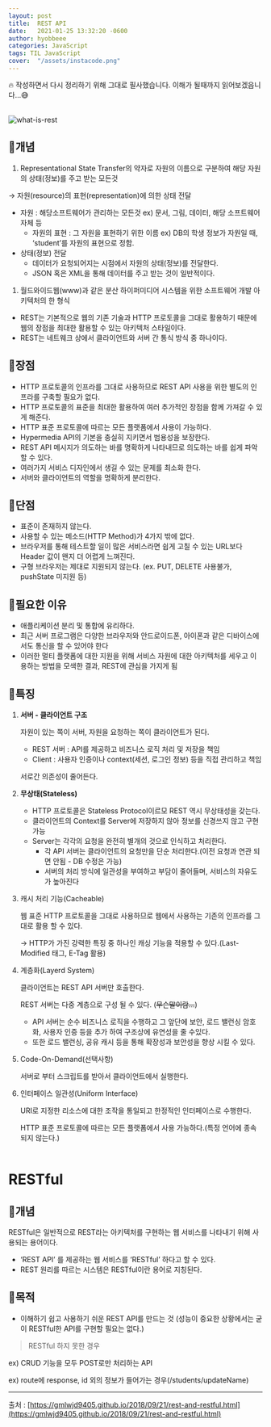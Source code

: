 ```yaml
---
layout: post
title:  REST API
date:   2021-01-25 13:32:20 -0600
author: hyobbeee
categories: JavaScript
tags: TIL JavaScript
cover:  "/assets/instacode.png"
---
```

<aside>
🔥 작성하면서 다시 정리하기 위해 그대로 필사했습니다. 이해가 될때까지 읽어보겠읍니다...😅
</aside>
<br>

![what-is-rest](https://user-images.githubusercontent.com/99409757/216071838-1b3a30a8-bb0a-41fc-bf03-2693f7ab4339.png)

## 📍개념

1. Representational State Transfer의 약자로 자원의 이름으로 구분하여 해당 자원의 상태(정보)를 주고 받는 모든것

→ 자원(resource)의 표현(representation)에 의한 상태 전달

- 자원 : 해당소프트웨어가 관리하는 모든것 ex) 문서, 그림, 데이터, 해당 소프트웨어 자체 등
    - 자원의 표현 : 그 자원을 표현하기 위한 이름 ex) DB의 학생 정보가 자원일 때, ‘student’를 자원의 표현으로 정함.
- 상태(정보) 전달
    - 데이터가 요청되어지는 시점에서 자원의 상태(정보)를 전달한다.
    - JSON 혹은 XML을 통해 데이터를 주고 받는 것이 일반적이다.
1. 월드와이드웹(www)과 같은 분산 하이퍼미디어 시스템을 위한 소프트웨어 개발 아키텍처의 한 형식
- REST는 기본적으로 웹의 기존 기술과 HTTP 프로토콜을 그대로 활용하기 때문에 웹의 장점을 최대한 활용할 수 있는 아키텍처 스타일이다.
- REST는 네트웨크 상에서 클라이언트와 서버 간 통식 방식 중 하나이다.

## 🔹장점

- HTTP 프로토콜의 인프라를 그대로 사용하므로 REST API 사용을 위한 별도의 인프라를 구축할 필요가 없다.
- HTTP 프로토콜의 표준을 최대한 활용하여 여러 추가적인 장점을 함께 가져갈 수 있게 해준다.
- HTTP 표준 프로토콜에 따르는 모든 플랫폼에서 사용이 가능하다.
- Hypermedia API의 기본을 충실히 지키면서 범용성을 보장한다.
- REST API 메시지가 의도하는 바를 명확하게 나타내므로 의도하는 바를 쉽게 파악 할 수 있다.
- 여러가지 서비스 디자인에서 생길 수 있는 문제를 최소화 한다.
- 서버와 클라이언트의 역할을 명확하게 분리한다.

## 🔸단점

- 표준이 존재하지 않는다.
- 사용할 수 있는 메소드(HTTP Method)가 4가지 밖에 없다.
- 브라우저를 통해 테스트할 일이 많은 서비스라면 쉽게 고칠 수 있는 URL보다 Header 값이 왠지 더 어렵게 느껴진다.
- 구형 브라우저는 제대로 지원되지 않는다. (ex. PUT, DELETE 사용불가, pushState 미지원 등)

## 📍필요한 이유

- 애플리케이션 분리 및 통합에 유리하다.
- 최근 서버 프로그램은 다양한 브라우저와 안드로이드폰, 아이폰과 같은 디바이스에서도 통신을 할 수 있어야 한다
- 이러한 멀티 플랫폼에 대한 지원을 위해 서비스 자원에 대한 아키텍처를 세우고 이용하는 방법을 모색한 결과, REST에 관심을 가지게 됨

## 📍특징

1. **서버 - 클라이언트 구조**
    
    자원이 있는 쪽이 서버, 자원을 요청하는 쪽이 클라이언트가 된다.
    
    - REST 서버 : API를 제공하고 비즈니스 로직 처리 및 저장을 책임
    - Client : 사용자 인증이나 context(세션, 로그인 정보) 등을 직접 관리하고 책임
    
    서로간 의존성이 줄어든다. 
    
2. **무상태(Stateless)**
    - HTTP 프로토콜은 Stateless Protocol이르모 REST 역시 무상태성을 갖는다.
    - 클라이언트의 Context를 Server에 저장하지 않아 정보를 신경쓰지 않고 구현 가능
    - Server는 각각의 요청을 완전히 별개의 것으로 인식하고 처리한다.
        - 각 API 서버는 클라이언트의 요청만을 단순 처리한다.(이전 요청과 연관 되면 안됨 - DB 수정은 가능)
        - 서버의 처리 방식에 일관성을 부여하고 부담이 줄어들며, 서비스의 자유도가 높아진다
3. 캐시 처리 기능(Cacheable)
    
    웹 표준 HTTP 프로토콜을 그대로 사용하므로 웹에서 사용하는 기존의 인프라를 그대로 활용 할 수 있다.
    
    → HTTP가 가진 강력한 특징 중 하나인 캐싱 기능을 적용할 수 있다.(Last-Modified 태그, E-Tag 활용)
    
4. 계층화(Layerd System)
    
    클라이언트는 REST API 서버만 호출한다.
    
    REST 서버는 다중 계층으로 구성 될 수 있다. (~~무슨말이람…~~)
    
    - API 서버는 순수 비즈니스 로직을 수행하고 그 앞단에 보안, 로드 밸런싱 암호화, 사용자 인증 등을 추가 하여 구조상에 유연성을 줄 수있다.
    - 또한 로드 밸런싱, 공유 캐시 등을 통해 확장성과 보안성을 향상 시킬 수 있다.
5. Code-On-Demand(선택사항)
    
    서버로 부터 스크립트를 받아서 클라이언트에서 실행한다. 
    
6. 인터페이스 일관성(Uniform Interface)
    
    URI로 지정한 리소스에 대한 조작을 통일되고 한정적인 인터페이스로 수행한다.
    
    HTTP 표준 프로토콜에 따르는 모든 플랫폼에서 사용 가능하다.(특정 언어에 종속되지 않는다.)
<br><br>

# RESTful

## 📍개념

RESTful은 일반적으로 REST라는 아키텍처를 구현하는 웹 서비스를 나타내기 위해 사용되는 용어이다. 

- ‘REST API’ 를 제공하는 웹 서비스를 ‘RESTful’ 하다고 할 수 있다.
- REST 원리를 따르는 시스템은 RESTful이란 용어로 지칭된다.

## 📍목적

- 이해하기 쉽고 사용하기 쉬운 REST API를 만드는 것 (성능이 중요한 상황에서는 굳이 RESTful한 API를 구현할 필요는 없다.)

> RESTful 하지 못한 경우

ex) CRUD 기능을 모두 POST로만 처리하는 API

ex) route에 response, id 외의 정보가 들어가는 경우(/students/updateName)

---

출처 : [https://gmlwjd9405.github.io/2018/09/21/rest-and-restful.html](https://gmlwjd9405.github.io/2018/09/21/rest-and-restful.html)